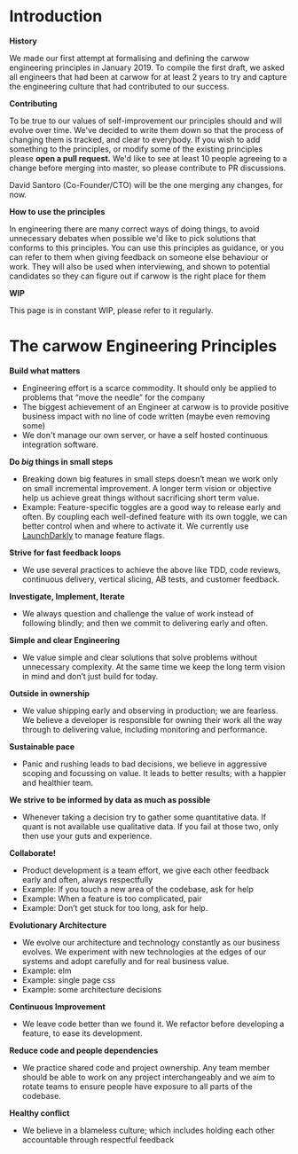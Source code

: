 # Introduction

__History__

We made our first attempt at formalising and defining the carwow engineering principles in January 2019. To compile the first draft, we asked all engineers that had been at carwow for at least 2 years to try and capture the engineering culture that had contributed to our success.

__Contributing__

To be true to our values of self-improvement our principles should and will evolve over time. We've decided to write them down so that the process of changing them is tracked, and clear to everybody.
If you wish to add something to the principles, or modify some of the existing principles please **open a pull request.**
We'd like to see at least 10 people agreeing to a change before merging into master, so please contribute to PR discussions.

David Santoro (Co-Founder/CTO) will be the one merging any changes, for now.

__How to use the principles__

In engineering there are many correct ways of doing things, to avoid unnecessary debates when possible we'd like to pick solutions that conforms to this principles. You can use this principles as guidance, or you can refer to them when giving feedback on someone else behaviour or work.
They will also be used when interviewing, and shown to potential candidates so they can figure out if carwow is the right place for them

__WIP__

This page is in constant WIP, please refer to it regularly.

# The carwow Engineering Principles


__Build what matters__

  * Engineering effort is a scarce commodity. It should only be applied to problems that “move the needle” for the company
  * The biggest achievement of an Engineer at carwow is to provide positive business impact with no line of code written (maybe even removing some)
  * We don't manage our own server, or have a self hosted continuous integration software.


__Do *big* things in small steps__

  * Breaking down big features in small steps doesn’t mean we work only on small incremental improvement. A longer term vision or objective help us achieve great things without sacrificing short term value.
  * Example: Feature-specific toggles are a good way to release early and often. By coupling each well-defined feature with its own toggle, we can better control when and where to activate it. We currently use [LaunchDarkly](https://launchdarkly.com) to manage feature flags.


__Strive for fast feedback loops__

  * We use several practices to achieve the above like TDD, code reviews, continuous delivery, vertical slicing, AB tests, and customer feedback.


__Investigate, Implement, Iterate__

  * We always question and challenge the value of work instead of following blindly; and then we commit to delivering early and often.


__Simple and clear Engineering__

  * We value simple and clear solutions that solve problems without unnecessary complexity. At the same time we keep the long term vision in mind and don’t just build for today.


__Outside in ownership__

  * We value shipping early and observing in production; we are fearless. We believe a developer is responsible for owning their work all the way through to delivering value, including monitoring and performance.

__Sustainable pace__

  * Panic and rushing leads to bad decisions, we believe in aggressive scoping and focussing on value. It leads to better results; with a happier and healthier team.


__We strive to be informed by data as much as possible__

  * Whenever taking a decision try to gather some quantitative data. If quant is not available use qualitative data. If you fail at those two, only then use your guts and experience.


__Collaborate!__

  * Product development is a team effort, we give each other feedback early and often, always respectfully
  * Example: If you touch a new area of the codebase, ask for help
  * Example: When a feature is too complicated, pair
  * Example: Don’t get stuck for too long, ask for help.


__Evolutionary Architecture__

  * We evolve our architecture and technology constantly as our business evolves. We experiment with new technologies at the edges of our systems and adopt carefully and for real business value.
  * Example: elm
  * Example: single page css
  * Example: some architecture decisions


__Continuous Improvement__

  * We leave code better than we found it. We refactor before developing a feature, to ease its development.


__Reduce code and people dependencies__

  * We practice shared code and project ownership. Any team member should be able to work on any project interchangeably and we aim to rotate teams to ensure people have exposure to all parts of the codebase.



__Healthy conflict__

  * We believe in a blameless culture; which includes holding each other accountable through respectful feedback
